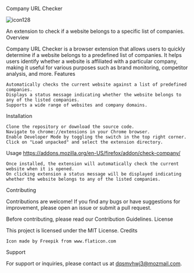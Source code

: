 Company URL Checker

![icon128](https://github.com/Sohail700/check_company_Extension/assets/84376032/de6348ea-3791-4861-88be-8df002094165)

An extension to check if a website belongs to a specific list of companies.
Overview

Company URL Checker is a browser extension that allows users to quickly determine if a website belongs to a predefined list of companies. It helps users identify whether a website is affiliated with a particular company, making it useful for various purposes such as brand monitoring, competitor analysis, and more.
Features

    Automatically checks the current website against a list of predefined companies.
    Displays a status message indicating whether the website belongs to any of the listed companies.
    Supports a wide range of websites and company domains.

Installation

    Clone the repository or download the source code.
    Navigate to chrome://extensions in your Chrome browser.
    Enable Developer Mode by toggling the switch in the top right corner.
    Click on "Load unpacked" and select the extension directory.

Usage
https://addons.mozilla.org/en-US/firefox/addon/check-company/

    Once installed, the extension will automatically check the current website when it is opened.
    On clicking extension a status message will be displayed indicating whether the website belongs to any of the listed companies.

Contributing

Contributions are welcome! If you find any bugs or have suggestions for improvement, please open an issue or submit a pull request.

Before contributing, please read our Contribution Guidelines.
License

This project is licensed under the MIT License.
Credits

    Icon made by Freepik from www.flaticon.com

Support

For support or inquiries, please contact us at dqsmvhwj3@mozmail.com.
